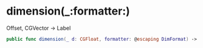# dimension(\_:​formatter:​)

Offset, CGVector -\> Label

``` swift
public func dimension(_ d:​ CGFloat, formatter:​ @escaping DimFormat) -> (BorderPoints) -> [Label]
```
